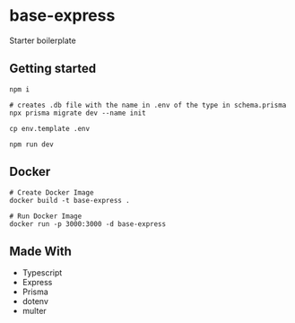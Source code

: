 # base-express

Starter boilerplate

## Getting started

```text
npm i

# creates .db file with the name in .env of the type in schema.prisma
npx prisma migrate dev --name init

cp env.template .env

npm run dev
```

## Docker

```text
# Create Docker Image
docker build -t base-express .

# Run Docker Image
docker run -p 3000:3000 -d base-express
```

## Made With

* Typescript
* Express
* Prisma
* dotenv
* multer
